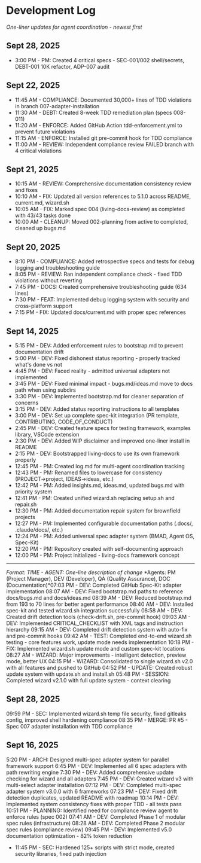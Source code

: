 # Development Log

*One-liner updates for agent coordination - newest first*

## Sept 28, 2025

- 3:00 PM - PM: Created 4 critical specs - SEC-001/002 shell/secrets, DEBT-001 10K refactor, ADP-007 audit

## Sept 22, 2025

- 11:45 AM - COMPLIANCE: Documented 30,000+ lines of TDD violations in branch 007-adapter-installation
- 11:30 AM - DEBT: Created 8-week TDD remediation plan (specs 008-011)
- 11:20 AM - ENFORCE: Added GitHub Action tdd-enforcement.yml to prevent future violations
- 11:15 AM - ENFORCE: Installed git pre-commit hook for TDD compliance
- 11:00 AM - REVIEW: Independent compliance review FAILED branch with 4 critical violations

## Sept 21, 2025

- 10:15 AM - REVIEW: Comprehensive documentation consistency review and fixes
- 10:10 AM - FIX: Updated all version references to 5.1.0 across README, current.md, wizard.sh
- 10:05 AM - FIX: Marked spec 004 (living-docs-review) as completed with 43/43 tasks done
- 10:00 AM - CLEANUP: Moved 002-planning from active to completed, cleaned up bugs.md

## Sept 20, 2025

- 8:10 PM - COMPLIANCE: Added retrospective specs and tests for debug logging and troubleshooting guide
- 8:05 PM - REVIEW: Ran independent compliance check - fixed TDD violations without reverting
- 7:45 PM - DOCS: Created comprehensive troubleshooting guide (634 lines)
- 7:30 PM - FEAT: Implemented debug logging system with security and cross-platform support
- 7:15 PM - FIX: Updated docs/current.md with proper spec references

## Sept 14, 2025

- 5:15 PM - DEV: Added enforcement rules to bootstrap.md to prevent documentation drift
- 5:00 PM - DEV: Fixed dishonest status reporting - properly tracked what's done vs not
- 4:45 PM - DEV: Faced reality - admitted universal adapters not implemented
- 3:45 PM - DEV: Fixed minimal impact - bugs.md/ideas.md move to docs path when using subdirs
- 3:30 PM - DEV: Implemented bootstrap.md for cleaner separation of concerns
- 3:15 PM - DEV: Added status reporting instructions to all templates
- 3:00 PM - DEV: Set up complete spec-kit integration (PR template, CONTRIBUTING, CODE_OF_CONDUCT)
- 2:45 PM - DEV: Created feature specs for testing framework, examples library, VSCode extension
- 2:30 PM - DEV: Added WIP disclaimer and improved one-liner install in README
- 2:15 PM - DEV: Bootstrapped living-docs to use its own framework properly
- 12:45 PM - PM: Created log.md for multi-agent coordination tracking
- 12:43 PM - PM: Renamed files to lowercase for consistency (PROJECT→project, IDEAS→ideas, etc.)
- 12:42 PM - PM: Added insights.md, ideas.md, updated bugs.md with priority system
- 12:41 PM - PM: Created unified wizard.sh replacing setup.sh and repair.sh
- 12:30 PM - PM: Added documentation repair system for brownfield projects
- 12:27 PM - PM: Implemented configurable documentation paths (.docs/, .claude/docs/, etc.)
- 12:24 PM - PM: Added universal spec adapter system (BMAD, Agent OS, Spec-Kit)
- 12:20 PM - PM: Repository created with self-documenting approach
- 12:00 PM - PM: Project initialized - living-docs framework concept

---
*Format: TIME - AGENT: One-line description of change*
*Agents: PM (Project Manager), DEV (Developer), QA (Quality Assurance), DOC (Documentation)*07:03 PM - DEV: Completed GitHub Spec-Kit adapter implementation
08:07 AM - DEV: Fixed bootstrap.md paths to reference docs/bugs.md and docs/ideas.md
08:39 AM - DEV: Reduced bootstrap.md from 193 to 70 lines for better agent performance
08:40 AM - DEV: Installed spec-kit and tested wizard.sh integration successfully
08:58 AM - DEV: Created drift detection tools (check-drift.sh, pre-commit hook)
09:03 AM - DEV: Implemented CRITICAL_CHECKLIST with XML tags and instruction hierarchy
09:15 AM - DEV: Completed drift detection system with auto-fix and pre-commit hooks
09:42 AM - TEST: Completed end-to-end wizard.sh testing - core features work, update mode needs implementation
10:18 PM - FIX: Implemented wizard.sh update mode and custom spec-kit locations
08:27 AM - WIZARD: Major improvements - intelligent detection, preview mode, better UX
04:15 PM - WIZARD: Consolidated to single wizard.sh v2.0 with all features and pushed to GitHub
04:52 PM - UPDATE: Created robust update system with update.sh and install.sh
05:48 PM - SESSION: Completed wizard v2.1.0 with full update system - context clearing

## Sept 28, 2025
09:59 PM - SEC: Implemented wizard.sh temp file security, fixed gitleaks config, improved shell hardening compliance
08:35 PM - MERGE: PR #5 - Spec 007 adapter installation with TDD compliance

## Sept 16, 2025
5:20 PM - ARCH: Designed multi-spec adapter system for parallel framework support
6:45 PM - DEV: Implemented all 6 spec adapters with path rewriting engine
7:30 PM - DEV: Added comprehensive update checking for wizard and all adapters
7:45 PM - DEV: Created wizard v3 with multi-select adapter installation
07:12 PM - DEV: Completed multi-spec adapter system v3.0.0 with 6 frameworks
07:23 PM - DEV: Fixed drift detection duplicates, updated README with roadmap
10:14 PM - DEV: Implemented system consistency fixes with proper TDD - all tests pass
10:51 PM - PLANNING: Identified need for compliance review agent to enforce rules (spec 002)
07:41 AM - DEV: Completed Phase 1 of modular spec rules (infrastructure)
08:28 AM - DEV: Completed Phase 2 modular spec rules (compliance review)
09:45 PM - DEV: Implemented v5.0 documentation optimization - 82% token reduction
- 11:45 PM - SEC: Hardened 125+ scripts with strict mode, created security libraries, fixed path injection
